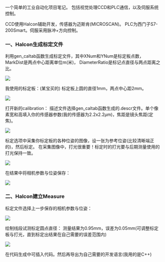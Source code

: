 一个简单的工业自动化项目笔记。
包括视觉处理CCD和PLC通信，以及伺服系统控制。

CCD使用Halcon辅助开发，传感器为迈斯肯(MICROSCAN)。
PLC为西门子S7-200Smart。伺服采用脉冲+方向控制。


### 一、Halcon生成标定文件
利用gen_caltab函数生成标定文件，其中XNum和YNum是标定板点数，MarkDist是两点中心距离单位m(米)，
DiameterRatio是标记点直径与两点距离之比。

![](https://github.com/SubDragonzj/Industrial-Automation-CCD-PLC/blob/main/images/gen_caltab.PNG)

我使用的标定板：(某宝买的)
标定板上圆的直径1mm，两点中心距2mm。

![](https://github.com/SubDragonzj/Industrial-Automation-CCD-PLC/blob/main/images/calibration_bord.PNG)

打开新的calibration：
描述文件选择gen_caltab函数生成的.descr文件。单个像素宽和高填入你的传感器参数(我的传感器为2.2x2.2μm)，焦距是镜头焦距(定焦)。

![](https://github.com/SubDragonzj/Industrial-Automation-CCD-PLC/blob/main/images/calibration01.PNG)

标定选项中采集你标定板的各种位姿的图像，设一张为参考位姿(比较清晰端正的)，然后标定。
在采集图像中，打光很重要！标定时的打光要与后期测量使用的打光保持一致。

![](https://github.com/SubDragonzj/Industrial-Automation-CCD-PLC/blob/main/images/calibration02.PNG)

在结果中将相机参数与位姿保存：

![](https://github.com/SubDragonzj/Industrial-Automation-CCD-PLC/blob/main/images/calibration03.PNG)

### 二、Halcon建立Measure
标定文件选择上一步保存的相机参数与位姿：

![](https://github.com/SubDragonzj/Industrial-Automation-CCD-PLC/blob/main/images/measure01.PNG)

绘制线段试测标定圆点直径：
测量结果为0.95mm，误差为0.05mm(可调整标定板与打光，直到标定出结果在自己需要的误差范围内)

![](https://github.com/SubDragonzj/Industrial-Automation-CCD-PLC/blob/main/images/measure02.PNG)

在代码生成中可插入代码。然后再导出为自己需要的开发语言(我用的是C++)
